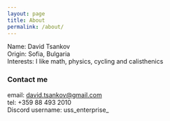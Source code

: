 ```yaml
---
layout: page
title: About
permalink: /about/
---
```

Name: David Tsankov  
Origin: Sofia, Bulgaria  
Interests: I like math, physics, cycling and calisthenics
### Contact me
email: [david.tsankov@gmail.com](mailto:david.tsankov@gmail.com)  
tel: +359 88 493 2010  
Discord username: uss_enterprise_  
